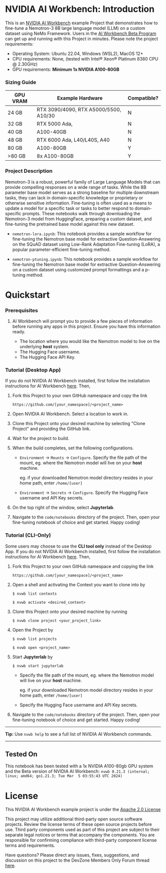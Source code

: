 # NVIDIA AI Workbench: Introduction
This is an [NVIDIA AI Workbench](https://www.nvidia.com/en-us/deep-learning-ai/solutions/data-science/workbench/) example Project that demonstrates how to fine-tune a Nemotron-3 8B large language model (LLM) on a custom dataset using NeMo Framework. Users in the [AI Workbench Beta Program](https://developer.nvidia.com/ai-workbench-beta) can get up and running with this Project in minutes. Please note the project requirements:

* Operating System: Ubuntu 22.04, Windows (WSL2), MacOS 12+
* CPU requirements: None, (tested with Intel&reg; Xeon&reg; Platinum 8380 CPU @ 2.30GHz)
* GPU requirements: **Minimum 1x NVIDIA A100-80GB**

### Sizing Guide

| GPU VRAM | Example Hardware | Compatible? |
| -------- | ------- | ------- |
| 24 GB | RTX 3090/4090, RTX A5000/5500, A10/30 | N |
| 32 GB | RTX 5000 Ada,  | N |
| 40 GB | A100-40GB | N |
| 48 GB | RTX 6000 Ada, L40/L40S, A40 | N |
| 80 GB | A100-80GB | Y |
| >80 GB | 8x A100-80GB | Y |

### Project Description
Nemotron-3 is a robust, powerful family of Large Language Models that can provide compelling responses on a wide range of tasks. While the 8B parameter base model serves as a strong baseline for multiple downstream tasks, they can lack in domain-specific knowledge or proprietary or otherwise sensitive information. Fine-tuning is often used as a means to update a model for a specific task or tasks to better respond to domain-specific prompts. These notebooks walk through downloading the Nemotron-3 model from HuggingFace, preparing a custom dataset, and fine-tuning the pretrained base model against this new dataset. 

* ```nemotron-lora.ipynb```: This notebook provides a sample workflow for fine-tuning the Nemotron base model for extractive Question-Answering on the SQuAD dataset using Low-Rank Adaptation Fine-tuning (LoRA), a popular parameter-efficient fine-tuning method. 

* ```nemotron-ptuning.ipynb```: This notebook provides a sample workflow for fine-tuning the Nemotron base model for extractive Question-Answering on a custom dataset using customized prompt formattings and a p-tuning method.

# Quickstart

### Prerequisites
1. AI Workbench will prompt you to provide a few pieces of information before running any apps in this project. Ensure you have this information ready. 
   
   * The location where you would like the Nemotron model to live on the underlying **host** system. 
   * The Hugging Face username. 
   * The Hugging Face API Key.

### Tutorial (Desktop App)

If you do not NVIDIA AI Workbench installed, first follow the installation instructions for AI Workbench [here](https://developer.nvidia.com/ai-workbench-beta/). Then, 

1. Fork this Project to your own GitHub namespace and copy the link

   ```
   https://github.com/[your_namespace]/<project_name>
   ```
   
2. Open NVIDIA AI Workbench. Select a location to work in. 
   
3. Clone this Project onto your desired machine by selecting "Clone Project" and providing the GitHub link.
   
4. Wait for the project to build. 
   
5. When the build completes, set the following configurations.

   * `Environment` &rarr; `Mounts` &rarr; `Configure`. Specify the file path of the mount, eg. where the Nemotron model will live on your **host** machine.
   
      eg. if your downloaded Nemotron model directory resides in your home path, enter ```/home/[user]```

   * `Environment` &rarr; `Secrets` &rarr; `Configure`. Specify the Hugging Face username and API Key secrets.

6. On the top right of the window, select **Jupyterlab**. 

7. Navigate to the `code/notebooks` directory of the project. Then, open your fine-tuning notebook of choice and get started. Happy coding!

### Tutorial (CLI-Only)
Some users may choose to use the **CLI tool only** instead of the Desktop App. If you do not NVIDIA AI Workbench installed, first follow the installation instructions for AI Workbench [here](https://developer.nvidia.com/ai-workbench-beta/). Then, 
1. Fork this Project to your own GitHub namespace and copying the link

   ```
   https://github.com/[your_namespace]/<project_name>
   ```
   
2. Open a shell and activating the Context you want to clone into by

   ```
   $ nvwb list contexts
   
   $ nvwb activate <desired_context>
   ```
   
3. Clone this Project onto your desired machine by running

   ```
   $ nvwb clone project <your_project_link>
   ```
   
4. Open the Project by

   ```
   $ nvwb list projects
   
   $ nvwb open <project_name>
   ```

5. Start **Jupyterlab** by

   ```
   $ nvwb start jupyterlab
   ```

   * Specify the file path of the mount, eg. where the Nemotron model will live on your **host** machine.
   
      eg. if your downloaded Nemotron model directory resides in your home path, enter ```/home/[user]```

   * Specify the Hugging Face username and API Key secrets.

7. Navigate to the `code/notebooks` directory of the project. Then, open your fine-tuning notebook of choice and get started. Happy coding!

---
**Tip:** Use ```nvwb help``` to see a full list of NVIDIA AI Workbench commands. 

---

## Tested On
This notebook has been tested with a 1x NVIDIA A100-80gb GPU system and the Beta version of NVIDIA AI Workbench: ```nvwb 0.21.3 (internal; linux; amd64; go1.21.3; Tue Mar  5 03:55:43 UTC 2024)```

# License
This NVIDIA AI Workbench example project is under the [Apache 2.0 License](https://github.com/nv-edwli/workbench-example-nemotron-finetune/blob/main/LICENSE.txt)

This project may utilize additional third-party open source software projects. Review the license terms of these open source projects before use. Third party components used as part of this project are subject to their separate legal notices or terms that accompany the components. You are responsible for confirming compliance with third-party component license terms and requirements. 

Have questions? Please direct any issues, fixes, suggestions, and discussion on this project to the DevZone Members Only Forum thread [here](https://forums.developer.nvidia.com/t/support-workbench-example-project-nemotron-finetune/278377). 
